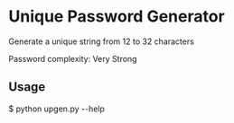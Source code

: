 # Unique Password Generator
Generate a unique string from 12 to 32 characters

Password complexity: Very Strong

## Usage
$ python upgen.py --help
